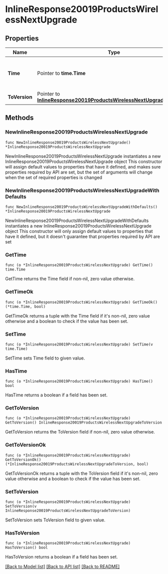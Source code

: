 # InlineResponse20019ProductsWirelessNextUpgrade

## Properties

Name | Type | Description | Notes
------------ | ------------- | ------------- | -------------
**Time** | Pointer to **time.Time** | Timestamp of the next scheduled firmware upgrade | [optional] 
**ToVersion** | Pointer to [**InlineResponse20019ProductsWirelessNextUpgradeToVersion**](InlineResponse20019ProductsWirelessNextUpgradeToVersion.md) |  | [optional] 

## Methods

### NewInlineResponse20019ProductsWirelessNextUpgrade

`func NewInlineResponse20019ProductsWirelessNextUpgrade() *InlineResponse20019ProductsWirelessNextUpgrade`

NewInlineResponse20019ProductsWirelessNextUpgrade instantiates a new InlineResponse20019ProductsWirelessNextUpgrade object
This constructor will assign default values to properties that have it defined,
and makes sure properties required by API are set, but the set of arguments
will change when the set of required properties is changed

### NewInlineResponse20019ProductsWirelessNextUpgradeWithDefaults

`func NewInlineResponse20019ProductsWirelessNextUpgradeWithDefaults() *InlineResponse20019ProductsWirelessNextUpgrade`

NewInlineResponse20019ProductsWirelessNextUpgradeWithDefaults instantiates a new InlineResponse20019ProductsWirelessNextUpgrade object
This constructor will only assign default values to properties that have it defined,
but it doesn't guarantee that properties required by API are set

### GetTime

`func (o *InlineResponse20019ProductsWirelessNextUpgrade) GetTime() time.Time`

GetTime returns the Time field if non-nil, zero value otherwise.

### GetTimeOk

`func (o *InlineResponse20019ProductsWirelessNextUpgrade) GetTimeOk() (*time.Time, bool)`

GetTimeOk returns a tuple with the Time field if it's non-nil, zero value otherwise
and a boolean to check if the value has been set.

### SetTime

`func (o *InlineResponse20019ProductsWirelessNextUpgrade) SetTime(v time.Time)`

SetTime sets Time field to given value.

### HasTime

`func (o *InlineResponse20019ProductsWirelessNextUpgrade) HasTime() bool`

HasTime returns a boolean if a field has been set.

### GetToVersion

`func (o *InlineResponse20019ProductsWirelessNextUpgrade) GetToVersion() InlineResponse20019ProductsWirelessNextUpgradeToVersion`

GetToVersion returns the ToVersion field if non-nil, zero value otherwise.

### GetToVersionOk

`func (o *InlineResponse20019ProductsWirelessNextUpgrade) GetToVersionOk() (*InlineResponse20019ProductsWirelessNextUpgradeToVersion, bool)`

GetToVersionOk returns a tuple with the ToVersion field if it's non-nil, zero value otherwise
and a boolean to check if the value has been set.

### SetToVersion

`func (o *InlineResponse20019ProductsWirelessNextUpgrade) SetToVersion(v InlineResponse20019ProductsWirelessNextUpgradeToVersion)`

SetToVersion sets ToVersion field to given value.

### HasToVersion

`func (o *InlineResponse20019ProductsWirelessNextUpgrade) HasToVersion() bool`

HasToVersion returns a boolean if a field has been set.


[[Back to Model list]](../README.md#documentation-for-models) [[Back to API list]](../README.md#documentation-for-api-endpoints) [[Back to README]](../README.md)


